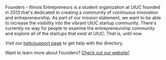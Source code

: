 Founders - Illinois Entrepreneurs is a student organization at UIUC founded in 2013 that's dedicated to creating a community of continuous innovation and entrepreneurship. As part of our mission statement, we want to be able to increase the visibility into the vibrant UIUC startup community. There's currently no way for people to examine the entrepreneurship community and explore all of the startups that exist at UIUC. That is, until now.

Visit our [help/support page](/help/getting-registered) to get help with the directory.

Want to learn more about Founders? [Check out our website!](https://www.foundersillinois.org/about)

​
